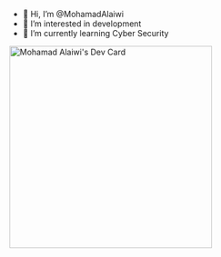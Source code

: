 - 👋 Hi, I’m @MohamadAlaiwi
- 👀 I’m interested in development
- 🌱 I’m currently learning Cyber Security
  
<a href="https://app.daily.dev/mohamadalaiwi"><img src="https://api.daily.dev/devcards/v2/Z6dCUrXrExXlsRARzt2aL.png?r=mf9&type=default" width="356" alt="Mohamad Alaiwi's Dev Card"/></a>
